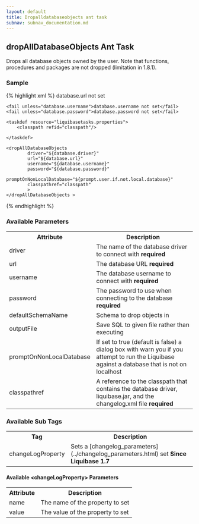```yaml
---
layout: default
title: Dropalldatabaseobjects ant task
subnav: subnav_documentation.md
---
```


## dropAllDatabaseObjects Ant Task ##

Drops all database objects owned by the user. Note that functions, procedures and packages are not dropped (limitation in 1.8.1). 

### Sample ###

{% highlight xml %}
<target name="dropAll" depends="prepare">
    <fail unless="database.url">database.url not set</fail>

    <fail unless="database.username">database.username not set</fail>
    <fail unless="database.password">database.password not set</fail>

    <taskdef resource="liquibasetasks.properties">
        <classpath refid="classpath"/>

    </taskdef>

    <dropAllDatabaseObjects 
            driver="${database.driver}"
            url="${database.url}"
            username="${database.username}"
            password="${database.password}"
            promptOnNonLocalDatabase="${prompt.user.if.not.local.database}"
            classpathref="classpath"
            >
    </dropAllDatabaseObjects >
</target>
{% endhighlight %}


### Available Parameters ###

<table>
<tr><th>Attribute</th><th>Description</th></tr>
<tr><td>driver</td><td>The name of the database driver to connect with <b>required</b>  </td></tr>
<tr><td>url</td><td>The database URL <b>required</b>  </td></tr>
<tr><td>username</td><td>The database username to connect with <b>required</b>  </td></tr>
<tr><td>password</td><td>The password to use when connecting to the database <b>required</b>  </td></tr>
<tr><td>defaultSchemaName</td><td>Schema to drop objects in  </td></tr>
<tr><td>outputFile</td><td>Save SQL to given file rather than executing  </td></tr>
<tr><td>promptOnNonLocalDatabase</td><td>If set to true (default is false) a dialog box with warn you if you attempt to run the Liquibase against a database that is not on localhost  </td></tr>
<tr><td>classpathref</td><td>A reference to the classpath that contains the database driver, liquibase.jar, and the changelog.xml file <b>required</b>  </td></tr>
</table>

### Available Sub Tags ###
<table>
<tr><th>Tag</th><th>Description</th></tr>
<tr><td>changeLogProperty</td><td>Sets a [changelog_parameters](../changelog_parameters.html) set <b>Since Liquibase 1.7</b> </td></tr>
</table>

#### Available &lt;changeLogProperty&gt; Parameters ####
<table>
<tr><th>Attribute</th><th>Description</th></tr>
<tr><td>name</td><td>The name of the property to set</td></tr>
<tr><td>value</td><td>The value of the property to set</td></tr>
</table>